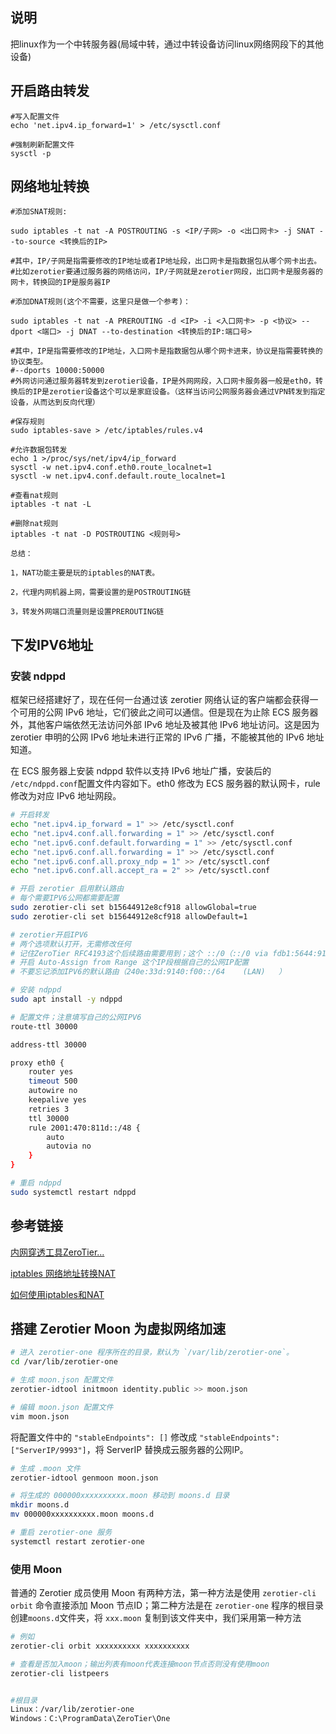## 说明

把linux作为一个中转服务器(局域中转，通过中转设备访问linux网络网段下的其他设备)

## 开启路由转发

```shell
#写入配置文件
echo 'net.ipv4.ip_forward=1' > /etc/sysctl.conf

#强制刷新配置文件
sysctl -p
```

## 网络地址转换

```shell
#添加SNAT规则:

sudo iptables -t nat -A POSTROUTING -s <IP/子网> -o <出口网卡> -j SNAT --to-source <转换后的IP>

#其中，IP/子网是指需要修改的IP地址或者IP地址段，出口网卡是指数据包从哪个网卡出去。
#比如zerotier要通过服务器的网络访问，IP/子网就是zerotier网段，出口网卡是服务器的网卡，转换回的IP是服务器IP
```

```shell
#添加DNAT规则(这个不需要，这里只是做一个参考)：

sudo iptables -t nat -A PREROUTING -d <IP> -i <入口网卡> -p <协议> --dport <端口> -j DNAT --to-destination <转换后的IP:端口号>

#其中，IP是指需要修改的IP地址，入口网卡是指数据包从哪个网卡进来，协议是指需要转换的协议类型。
#--dports 10000:50000
#外网访问通过服务器转发到zerotier设备，IP是外网网段，入口网卡服务器一般是eth0，转换后的IP是zerotier设备这个可以是家庭设备。（这样当访问公网服务器会通过VPN转发到指定设备，从而达到反向代理）
```

```shell
#保存规则
sudo iptables-save > /etc/iptables/rules.v4
```

```shell
#允许数据包转发
echo 1 >/proc/sys/net/ipv4/ip_forward
sysctl -w net.ipv4.conf.eth0.route_localnet=1
sysctl -w net.ipv4.conf.default.route_localnet=1
```

```shell
#查看nat规则
iptables -t nat -L

#删除nat规则
iptables -t nat -D POSTROUTING <规则号>
```

    总结：

    1，NAT功能主要是玩的iptables的NAT表。

    2，代理内网机器上网，需要设置的是POSTROUTING链

    3，转发外网端口流量则是设置PREROUTING链


## 下发IPV6地址

### 安装 ndppd
框架已经搭建好了，现在任何一台通过该 zerotier 网络认证的客户端都会获得一个可用的公网 IPv6 地址，它们彼此之间可以通信。但是现在为止除 ECS 服务器外，其他客户端依然无法访问外部 IPv6 地址及被其他 IPv6 地址访问。这是因为zerotier 申明的公网 IPv6 地址未进行正常的 IPv6 广播，不能被其他的 IPv6 地址知道。

在 ECS 服务器上安装 ndppd 软件以支持 IPv6 地址广播，安装后的 `/etc/ndppd.conf`配置文件内容如下。eth0 修改为 ECS 服务器的默认网卡，rule 修改为对应 IPv6 地址网段。

```bash
# 开启转发
echo "net.ipv4.ip_forward = 1" >> /etc/sysctl.conf
echo "net.ipv4.conf.all.forwarding = 1" >> /etc/sysctl.conf
echo "net.ipv6.conf.default.forwarding = 1" >> /etc/sysctl.conf
echo "net.ipv6.conf.all.forwarding = 1" >> /etc/sysctl.conf
echo "net.ipv6.conf.all.proxy_ndp = 1" >> /etc/sysctl.conf
echo "net.ipv6.conf.all.accept_ra = 2" >> /etc/sysctl.conf
```

```bash
# 开启 zerotier 启用默认路由
# 每个需要IPV6公网都需要配置
sudo zerotier-cli set b15644912e8cf918 allowGlobal=true
sudo zerotier-cli set b15644912e8cf918 allowDefault=1

# zerotier开启IPV6
# 两个选项默认打开，无需修改任何
# 记住ZeroTier RFC4193这个后续路由需要用到；这个 ::/0（::/0 via	fdb1:5644:912e:8cf9:1899:93a5:b0fa:ad22）
# 开启 Auto-Assign from Range 这个IP段根据自己的公网IP配置
# 不要忘记添加IPV6的默认路由（240e:33d:9140:f00::/64    (LAN)   ）
```

```bash
# 安装 ndppd
sudo apt install -y ndppd
```

```bash
# 配置文件；注意填写自己的公网IPV6
route-ttl 30000

address-ttl 30000

proxy eth0 {
    router yes
    timeout 500
    autowire no
    keepalive yes
    retries 3
    ttl 30000
    rule 2001:470:811d::/48 {
        auto
        autovia no
    }
}
```

```bash
# 重启 ndppd
sudo systemctl restart ndppd
```


## 参考链接

[内网穿透工具ZeroTier...](https://www.bilibili.com/video/BV1Vh411F7Mr/?share_source=copy_web\&vd_source=988ba137d6a6f8fc134601e37b976fba)

[iptables 网络地址转换NAT](https://blog.csdn.net/jrunw/article/details/95332258)

[如何使用iptables和NAT](https://blog.csdn.net/weixin_43402206/article/details/126529113)



## 搭建 Zerotier Moon 为虚拟网络加速

```bash
# 进入 zerotier-one 程序所在的目录，默认为 `/var/lib/zerotier-one`。
cd /var/lib/zerotier-one

# 生成 moon.json 配置文件
zerotier-idtool initmoon identity.public >> moon.json

# 编辑 moon.json 配置文件
vim moon.json
```

将配置文件中的 `"stableEndpoints": []` 修改成 `"stableEndpoints": ["ServerIP/9993"]`，将 ServerIP 替换成云服务器的公网IP。

```bash
# 生成 .moon 文件
zerotier-idtool genmoon moon.json

# 将生成的 000000xxxxxxxxxx.moon 移动到 moons.d 目录
mkdir moons.d
mv 000000xxxxxxxxxx.moon moons.d

# 重启 zerotier-one 服务
systemctl restart zerotier-one
```


### 使用 Moon
普通的 Zerotier 成员使用 Moon 有两种方法，第一种方法是使用 `zerotier-cli orbit` 命令直接添加 Moon 节点ID；第二种方法是在 `zerotier-one` 程序的根目录创建`moons.d`文件夹，将 `xxx.moon` 复制到该文件夹中，我们采用第一种方法

```bash
# 例如
zerotier-cli orbit xxxxxxxxxx xxxxxxxxxx

# 查看是否加入moon；输出列表有moon代表连接moon节点否则没有使用moon
zerotier-cli listpeers


#根目录
Linux：/var/lib/zerotier-one
Windows：C:\ProgramData\ZeroTier\One

```